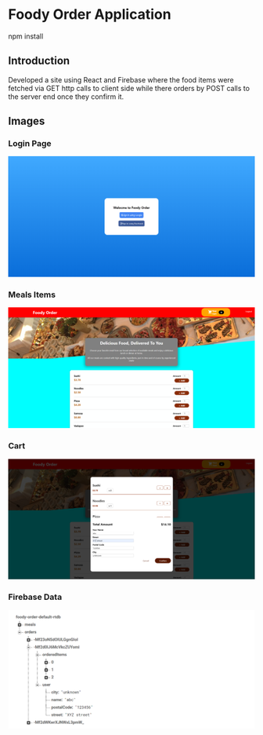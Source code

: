 # Foody Order Application
npm install


## Introduction
Developed a site using React and Firebase where the food items were fetched via GET http calls to client side while there orders by POST calls to the server end once they confirm it.

## Images
### Login Page
![](images/ss1.png)
### Meals Items
![](images/ss2.png)
### Cart
![](images/ss3.png)
### Firebase Data
![](images/ss4.png)

